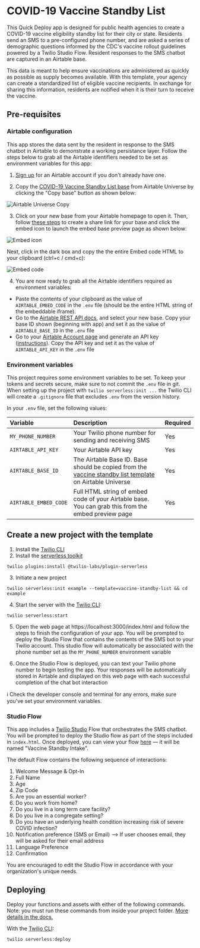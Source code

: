 # COVID-19 Vaccine Standby List

This Quick Deploy app is designed for public health agencies to create a COVID-19 vaccine eligibility standby list for their city or state. Residents send an SMS to a pre-configured phone number, and are asked a series of demographic questions informed by the CDC's vaccine rollout guidelines powered by a Twilio Studio Flow. Resident responses to the SMS chatbot are captured in an Airtable base. 

This data is meant to help ensure vaccinations are administered as quickly as possible as supply becomes available. With this template, your agency can create a standardized list of eligible vaccine recipients. In exchange for sharing this information, residents are notified when it is their turn to receive the vaccine.

## Pre-requisites

### Airtable configuration
This app stores the data sent by the resident in response to the SMS chatbot in Airtable to demonstrate a working persistance layer. Follow the steps below to grab all the Airtable identifiers needed to be set as environment variables for this app:

1. [Sign up](https://airtable.com/signup) for an Airtable account if you don't already have one.

2. Copy the [COVID-19 Vaccine Standby List base](https://airtable.com/universe/expeJaAHwR6NK9al0/covid-19-vaccine-standby-list) from Airtable Universe by clicking the "Copy base" button as shown below:

![Airtable Universe Copy](https://twilio-cms-stage.s3.amazonaws.com/images/copy-airtable-base_hHaKfoW.width-800.png)

3. Click on your new base from your Airtable homepage to open it. Then, follow [these steps](https://support.airtable.com/hc/en-us/articles/217846478-Embedding-a-view-or-base) to create a share link for your base and click the embed icon to launch the embed base preview page as shown below:

![Embed icon](https://twilio-cms-stage.s3.amazonaws.com/images/launch-embed-view.width-500.png)

Next, click in the dark box and copy the the entire Embed code HTML to your clipboard (ctrl+c / cmd+c):

![Embed code](https://twilio-cms-stage.s3.amazonaws.com/images/copy-embed-code.width-500.png)

4. You are now ready to grab all the Airtable identifiers required as environment variables:

- Paste the contents of your clipboard as the value of `AIRTABLE_EMBED_CODE` in the `.env` file (should be the entire HTML string of the embeddable iframe). 
- Go to the [Airtable REST API docs](https://airtable.com/api), and select your new base. Copy your base ID shown (beginning with app) and set it as the value of `AIRTABLE_BASE_ID` in the `.env` file
- Go to your [Airtable Account page](https://airtable.com/account) and generate an API key ([instructions](https://support.airtable.com/hc/en-us/articles/219046777-How-do-I-get-my-API-key-)). Copy the API key and set it as the value of `AIRTABLE_API_KEY` in the `.env` file

### Environment variables

This project requires some environment variables to be set. To keep your tokens and secrets secure, make sure to not commit the `.env` file in git. When setting up the project with `twilio serverless:init ...` the Twilio CLI will create a `.gitignore` file that excludes `.env` from the version history.

In your `.env` file, set the following values:

| Variable              | Description | Required |
| :-------------------- | :----------------------------------------------------- | :-- |
| `MY_PHONE_NUMBER`     | Your Twilio phone number for sending and receiving SMS | Yes |
| `AIRTABLE_API_KEY`    | Your Airtable API key                                  | Yes |
| `AIRTABLE_BASE_ID`    | The Airtable Base ID. Base should be copied from the [vaccine standby list template](https://airtable.com/universe/expeJaAHwR6NK9al0/covid-19-vaccine-standby-list) on Airtable Universe | Yes |
| `AIRTABLE_EMBED_CODE` | Full HTML string of embed code of your Airtable base. You can grab this from the embed preview page | Yes |

## Create a new project with the template

1. Install the [Twilio CLI](https://www.twilio.com/docs/twilio-cli/quickstart#install-twilio-cli)
2. Install the [serverless toolkit](https://www.twilio.com/docs/labs/serverless-toolkit/getting-started)

```shell
twilio plugins:install @twilio-labs/plugin-serverless
```

3. Initiate a new project

```
twilio serverless:init example --template=vaccine-standby-list && cd example
```

4. Start the server with the [Twilio CLI](https://www.twilio.com/docs/twilio-cli/quickstart):

```
twilio serverless:start
```

5. Open the web page at https://localhost:3000/index.html and follow the steps to finish the configuration of your app. You will be prompted to deploy the Studio Flow that contains the contents of the SMS bot to your Twilio account. This studio flow will automatically be associated with the phone number set as the `MY_PHONE_NUMBER` environment variable

6. Once the Studio Flow is deployed, you can text your Twilio phone number to begin testing the app. Your responses will be automatically stored in Airtable and displayed on this web page with each successful completion of the chat bot interaction

ℹ️ Check the developer console and terminal for any errors, make sure you've set your environment variables.

### Studio Flow
This app includes a [Twilio Studio](https://www.twilio.com/studio) Flow that orchestrates the SMS chatbot. You will be prompted to deploy the Studio flow as part of the steps included in `index.html`. Once deployed, you can view your flow [here](https://www.twilio.com/console/studio/dashboard) — it will be named "Vaccine Standby Intake".

The default Flow contains the following sequence of interactions:
1. Welcome Message & Opt-In
2. Full Name
3. Age
4. Zip Code
5. Are you an essential worker?
6. Do you work from home?
7. Do you live in a long term care facility?
8. Do you live in a congregate setting?
9. Do you have an underlying health condition increasing risk of severe COVID infection?
10. Notification preference (SMS or Email)
  --> If user chooses email, they will be asked for their email address
11. Language Preference
12. Confirmation

You are encouraged to edit the Studio Flow in accordance with your organization's unique needs.

## Deploying

Deploy your functions and assets with either of the following commands. Note: you must run these commands from inside your project folder. [More details in the docs.](https://www.twilio.com/docs/labs/serverless-toolkit)

With the [Twilio CLI](https://www.twilio.com/docs/twilio-cli/quickstart):

```
twilio serverless:deploy
```
